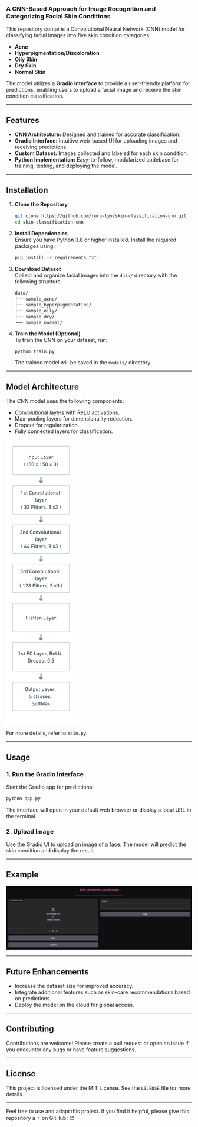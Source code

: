 ### A CNN-Based Approach for Image Recognition and Categorizing Facial Skin Conditions

This repository contains a Convolutional Neural Network (CNN) model for classifying facial images into five skin condition categories:  

- **Acne**  
- **Hyperpigmentation/Discoloration**  
- **Oily Skin**  
- **Dry Skin**  
- **Normal Skin**  

The model utilizes a **Gradio interface** to provide a user-friendly platform for predictions, enabling users to upload a facial image and receive the skin condition classification.

---

## Features  

- **CNN Architecture:** Designed and trained for accurate classification.  
- **Gradio Interface:** Intuitive web-based UI for uploading images and receiving predictions.  
- **Custom Dataset:** Images collected and labeled for each skin condition.  
- **Python Implementation:** Easy-to-follow, modularized codebase for training, testing, and deploying the model.  

---

## Installation  

1. **Clone the Repository**  
   ```bash  
   git clone https://github.com/ruru-lyy/skin-classification-cnn.git  
   cd skin-classification-cnn  
   ```  

2. **Install Dependencies**  
   Ensure you have Python 3.8 or higher installed. Install the required packages using:  
   ```bash  
   pip install -r requirements.txt  
   ```  

3. **Download Dataset**  
   Collect and organize facial images into the `data/` directory with the following structure:  
   ```  
   data/  
   ├── sample_acne/  
   ├── sample_hyperpigmentation/  
   ├── sample_oily/  
   ├── sample_dry/  
   └── sample_normal/  
   ```  

4. **Train the Model (Optional)**  
   To train the CNN on your dataset, run:  
   ```bash  
   python train.py  
   ```  
   The trained model will be saved in the `models/` directory.  

---

## Model Architecture  

The CNN model uses the following components:  
- Convolutional layers with ReLU activations.  
- Max-pooling layers for dimensionality reduction.  
- Dropout for regularization.  
- Fully connected layers for classification.
  
![Model Architecture](assets/cnn-arch.png)  

For more details, refer to `main.py`.  

---

## Usage  

### 1. **Run the Gradio Interface**  
Start the Gradio app for predictions:  
```bash  
python app.py  
```  
The interface will open in your default web browser or display a local URL in the terminal.  

### 2. **Upload Image**  
Use the Gradio UI to upload an image of a face. The model will predict the skin condition and display the result.  


---

## Example  

![Gradio Example](assets/demo.png)  

---
## Future Enhancements  

- Increase the dataset size for improved accuracy.  
- Integrate additional features such as skin-care recommendations based on predictions.  
- Deploy the model on the cloud for global access.  

---

## Contributing  

Contributions are welcome! Please create a pull request or open an issue if you encounter any bugs or have feature suggestions.  

---

## License  

This project is licensed under the MIT License. See the `LICENSE` file for more details.  

---  

Feel free to use and adapt this project. If you find it helpful, please give this repository a ⭐ on GitHub! 😊
